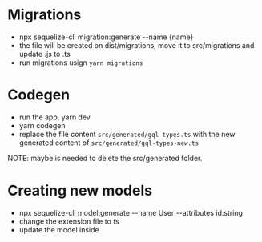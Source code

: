 # Migrations

- npx sequelize-cli migration:generate --name {name}
- the file will be created on dist/migrations, move it to src/migrations and update .js to .ts
- run migrations usign `yarn migrations` 
# Codegen

- run the app, yarn dev
- yarn codegen
- replace the file content `src/generated/gql-types.ts` with the new generated content of `src/generated/gql-types-new.ts`


NOTE: maybe is needed to delete the src/generated folder.

# Creating new models

- npx sequelize-cli model:generate --name User --attributes id:string
- change the extension file to ts
- update the model inside
